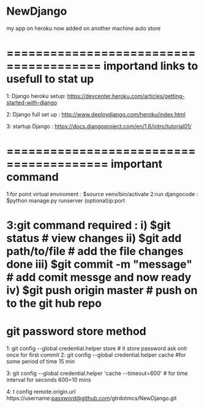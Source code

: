 NewDjango
=========
my app on heroku
now added on another machine
auto store

=======================================
importand links to usefull to stat up
=======================================
1: Django heroku setup: https://devcenter.heroku.com/articles/getting-started-with-django

2: Django full set up : http://www.deploydjango.com/heroku/index.html

3: startup Django : https://docs.djangoproject.com/en/1.6/intro/tutorial01/ 

========================================
important command 
========================================
1:for point virtual enviroment : $source venv/bin/activate
2:run djangocode : $python manage.py runserver (optional)ip:port

3:git command required : i) $git status # view changes
                        ii) $git add path/to/file # add the file changes done
                       iii) $git commit -m "message" # add comit messge and now ready
			iv) $git push origin master # push on to the git hub repo    
============================================
git password store method
============================================
1: git config --global credential.helper store # it store password ask onlr once for first commit
2: git config --global credential.helper cache #for some period of time 15 min

3: git config --global credential.helper 'cache --timeout=600' # for time interval for seconds 600=10 mins

4: t config remote.origin.url https://username:password@github.com/gtrdotmcs/NewDjango.git
